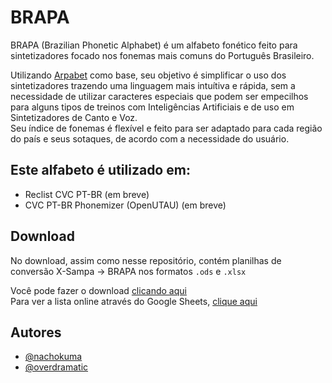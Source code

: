 # BRAPA

BRAPA (Brazilian Phonetic Alphabet) é um alfabeto fonético feito para sintetizadores focado nos fonemas mais comuns do Português Brasileiro.

Utilizando [Arpabet](https://en.wikipedia.org/wiki/ARPABET) como base, seu objetivo é simplificar o uso dos sintetizadores trazendo uma linguagem mais intuítiva e rápida, sem a necessidade de utilizar caracteres especiais que podem ser empecilhos para alguns tipos de treinos com Inteligências Artificiais e de uso em Sintetizadores de Canto e Voz.</br>
Seu índice de fonemas é flexível e feito para ser adaptado para cada região do país e seus sotaques, de acordo com a necessidade do usuário.

Este alfabeto é utilizado em:
-
- Reclist CVC PT-BR (em breve)
- CVC PT-BR Phonemizer (OpenUTAU) (em breve)

## Download
No download, assim como nesse repositório, contém planilhas de conversão X-Sampa -> BRAPA nos formatos `.ods` e `.xlsx`

Você pode fazer o download [clicando aqui](https://github.com/overdramatic/BRAPA/archive/refs/heads/main.zip "Release")<br/>
Para ver a lista online através do Google Sheets, [clique aqui](https://docs.google.com/spreadsheets/d/e/2PACX-1vTO5M3ZI9Hfe09PyiCd-VcFjXziGj3R1rGJoJTva9zLtkuDHYuPz18o959Wnb7Mt89yR-F0AKw1U8pU/pubhtml "Google Sheets")

## Autores

- [@nachokuma](https://github.com/nachokuma)
- [@overdramatic](https://github.com/overdramatic)
